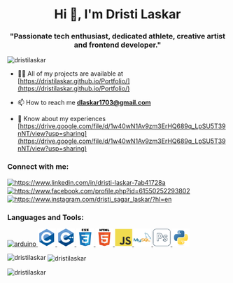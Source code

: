 
<h1 align="center">Hi 👋, I'm Dristi Laskar</h1>
<h3 align="center">"Passionate tech enthusiast, dedicated athlete, creative artist and frontend developer."</h3>

<p align="left"> <img src="https://komarev.com/ghpvc/?username=dristilaskar&label=Profile%20views&color=0e75b6&style=flat" alt="dristilaskar" /> </p>

- 👨‍💻 All of my projects are available at [https://dristilaskar.github.io/Portfolio/](https://dristilaskar.github.io/Portfolio/)

- 📫 How to reach me **dlaskar1703@gmail.com**

- 📄 Know about my experiences [https://drive.google.com/file/d/1w40wN1Av9zm3ErHQ689q_LpSU5T39nNT/view?usp=sharing](https://drive.google.com/file/d/1w40wN1Av9zm3ErHQ689q_LpSU5T39nNT/view?usp=sharing)

<h3 align="left">Connect with me:</h3>
<p align="left">
<a href="https://linkedin.com/in/https://www.linkedin.com/in/dristi-laskar-7ab41728a" target="blank"><img align="center" src="https://raw.githubusercontent.com/rahuldkjain/github-profile-readme-generator/master/src/images/icons/Social/linked-in-alt.svg" alt="https://www.linkedin.com/in/dristi-laskar-7ab41728a" height="30" width="40" /></a>
<a href="https://fb.com/https://www.facebook.com/profile.php?id=61550252293802" target="blank"><img align="center" src="https://raw.githubusercontent.com/rahuldkjain/github-profile-readme-generator/master/src/images/icons/Social/facebook.svg" alt="https://www.facebook.com/profile.php?id=61550252293802" height="30" width="40" /></a>
<a href="https://instagram.com/https://www.instagram.com/dristi_sagar_laskar/?hl=en" target="blank"><img align="center" src="https://raw.githubusercontent.com/rahuldkjain/github-profile-readme-generator/master/src/images/icons/Social/instagram.svg" alt="https://www.instagram.com/dristi_sagar_laskar/?hl=en" height="30" width="40" /></a>
</p>

<h3 align="left">Languages and Tools:</h3>
<p align="left"> <a href="https://www.arduino.cc/" target="_blank" rel="noreferrer"> <img src="https://cdn.worldvectorlogo.com/logos/arduino-1.svg" alt="arduino" width="40" height="40"/> </a> <a href="https://www.cprogramming.com/" target="_blank" rel="noreferrer"> <img src="https://raw.githubusercontent.com/devicons/devicon/master/icons/c/c-original.svg" alt="c" width="40" height="40"/> </a> <a href="https://www.w3schools.com/cpp/" target="_blank" rel="noreferrer"> <img src="https://raw.githubusercontent.com/devicons/devicon/master/icons/cplusplus/cplusplus-original.svg" alt="cplusplus" width="40" height="40"/> </a> <a href="https://www.w3schools.com/css/" target="_blank" rel="noreferrer"> <img src="https://raw.githubusercontent.com/devicons/devicon/master/icons/css3/css3-original-wordmark.svg" alt="css3" width="40" height="40"/> </a> <a href="https://www.w3.org/html/" target="_blank" rel="noreferrer"> <img src="https://raw.githubusercontent.com/devicons/devicon/master/icons/html5/html5-original-wordmark.svg" alt="html5" width="40" height="40"/> </a> <a href="https://developer.mozilla.org/en-US/docs/Web/JavaScript" target="_blank" rel="noreferrer"> <img src="https://raw.githubusercontent.com/devicons/devicon/master/icons/javascript/javascript-original.svg" alt="javascript" width="40" height="40"/> </a> <a href="https://www.mysql.com/" target="_blank" rel="noreferrer"> <img src="https://raw.githubusercontent.com/devicons/devicon/master/icons/mysql/mysql-original-wordmark.svg" alt="mysql" width="40" height="40"/> </a> <a href="https://www.photoshop.com/en" target="_blank" rel="noreferrer"> <img src="https://raw.githubusercontent.com/devicons/devicon/master/icons/photoshop/photoshop-line.svg" alt="photoshop" width="40" height="40"/> </a> <a href="https://www.python.org" target="_blank" rel="noreferrer"> <img src="https://raw.githubusercontent.com/devicons/devicon/master/icons/python/python-original.svg" alt="python" width="40" height="40"/> </a> </p>

<p><img align="left" src="https://github-readme-stats.vercel.app/api/top-langs?username=dristilaskar&show_icons=true&locale=en&layout=compact" alt="dristilaskar" /></p>

<p>&nbsp;<img align="center" src="https://github-readme-stats.vercel.app/api?username=dristilaskar&show_icons=true&locale=en" alt="dristilaskar" /></p>

<p><img align="center" src="https://github-readme-streak-stats.herokuapp.com/?user=dristilaskar&" alt="dristilaskar" /></p>
